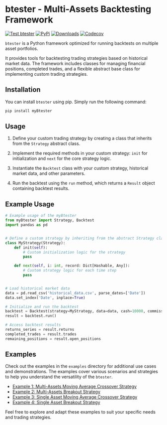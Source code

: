 # btester -   Multi-Assets Backtesting Framework

[![Test btester](https://github.com/pawelkn/btester/actions/workflows/test-btester.yml/badge.svg)](https://github.com/pawelkn/btester/actions/workflows/test-btester.yml) [![PyPi](https://img.shields.io/pypi/v/btester.svg)](https://pypi.python.org/pypi/btester/) [![Downloads](https://img.shields.io/pypi/dm/btester)](https://pypi.python.org/pypi/btester/) [![Codecov](https://codecov.io/gh/pawelkn/btester/branch/master/graph/badge.svg)](https://codecov.io/gh/pawelkn/btester/)

`btester` is a Python framework optimized for running backtests on multiple asset portfolios.

It provides tools for backtesting trading strategies based on historical market data. The framework includes classes for managing financial positions, completed trades, and a flexible abstract base class for implementing custom trading strategies.

## Installation

You can install `btester` using pip. Simply run the following command:

```bash
pip install myBtester
```

## Usage

1. Define your custom trading strategy by creating a class that inherits from the `Strategy` abstract class.

2. Implement the required methods in your custom strategy: `init` for initialization and `next` for the core strategy logic.

3. Instantiate the `Backtest` class with your custom strategy, historical market data, and other parameters.

4. Run the backtest using the `run` method, which returns a `Result` object containing backtest results.

## Example Usage

```python
# Example usage of the myBtester
from myBtester import Strategy, Backtest
import pandas as pd


# Define a custom strategy by inheriting from the abstract Strategy class
class MyStrategy(Strategy):
    def init(self):
        # Custom initialization logic for the strategy
        pass

    def next(self, i: int, record: Dict[Hashable, Any]):
        # Custom strategy logic for each time step
        pass


# Load historical market data
data = pd.read_csv('historical_data.csv', parse_dates=['Date'])
data.set_index('Date', inplace=True)

# Initialize and run the backtest
backtest = Backtest(strategy=MyStrategy, data=data, cash=10000, commission=0.01)
result = backtest.run()

# Access backtest results
returns_series = result.returns
completed_trades = result.trades
remaining_positions = result.open_positions
```

## Examples

Check out the examples in the `examples` directory for additional use cases and demonstrations. The examples cover various scenarios and strategies to help you understand the versatility of the `btester`.

- [Example 1: Multi-Assets Moving Average Crossover Strategy](https://colab.research.google.com/github/pawelkn/btester/blob/master/examples/multi-assets-ma-crossover.ipynb)
- [Example 2: Multi-Assets Breakout Strategy](https://colab.research.google.com/github/pawelkn/btester/blob/master/examples/multi-assets-brakeout.ipynb)
- [Example 3: Single Asset Moving Average Crossover Strategy](https://colab.research.google.com/github/pawelkn/btester/blob/master/examples/single-asset-ma-crossover.ipynb)
- [Example 4: Single Asset Breakout Strategy](https://colab.research.google.com/github/pawelkn/btester/blob/master/examples/single-asset-brakeout.ipynb)

Feel free to explore and adapt these examples to suit your specific needs and trading strategies.
